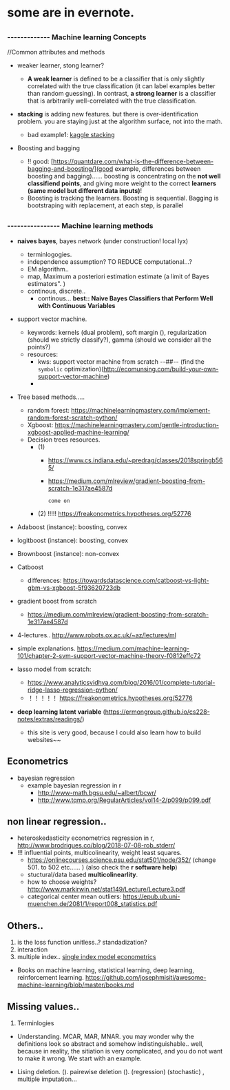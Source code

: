# some are in evernote.

## <h3> ------------- Machine learning Concepts</h3>

//Common attributes and methods
- weaker learner, stong learner? 
  - **A weak learner** is defined to be a classifier that is only slightly correlated with the true classification (it can label examples better than random guessing). In contrast, **a strong learner** is a classifier that is arbitrarily well-correlated with the true classification. 

- **stacking** is adding new features. but there is over-identification problem. you are staying just at the algorithm surface, not into the math. 
  - bad example1: [kaggle stacking](http://blog.kaggle.com/2016/12/27/a-kagglers-guide-to-model-stacking-in-practice/)
- Boosting and bagging
  - !! good: [https://quantdare.com/what-is-the-difference-between-bagging-and-boosting/](good example, differences between boosting and bagging)...... boosting is concentrating on the **not well classifiend points**, and giving more weight to the correct **learners (same model but different data inputs)**! 
  - Boosting is tracking the learners. Boosting is sequential. Bagging is bootstraping with replacement, at each step, is parallel


## <h3>---------------- Machine learning methods </h3>

- **naives bayes**, bayes network (under construction! local lyx)
  - terminlogogies.
  - independence assumption? TO REDUCE computational...?
  - EM algorithm..
  - map, Maximum a posteriori estimation estimate (a limit of Bayes estimators". )
  - continous, discrete..
    - continous... **best:: Naive Bayes Classifiers that Perform Well with Continuous Variables**
  

- support vector machine.
  - keywords: kernels (dual problem), soft margin (), regularization (should we strictly classify?), gamma (should we consider all the points?) 
  - resources:
    - kws: support vector machine from scratch --##-- (find the `symbolic` optimization)(http://ecomunsing.com/build-your-own-support-vector-machine)
    - 


- Tree based methods..... 
  - random forest: https://machinelearningmastery.com/implement-random-forest-scratch-python/
  - Xgboost: https://machinelearningmastery.com/gentle-introduction-xgboost-applied-machine-learning/
  - Decision trees resources.
    - (1)
      * https://www.cs.indiana.edu/~predrag/classes/2018springb565/
      * https://medium.com/mlreview/gradient-boosting-from-scratch-1e317ae4587d

        ```
        come on
        ```
    - (2) !!!!! https://freakonometrics.hypotheses.org/52776


- Adaboost (instance): boosting, convex
- logitboost (instance): boosting, convex
- Brownboost (instance): non-convex
- Catboost
  - differences: https://towardsdatascience.com/catboost-vs-light-gbm-vs-xgboost-5f93620723db
- gradient boost from scratch
  - https://medium.com/mlreview/gradient-boosting-from-scratch-1e317ae4587d


- 4-lectures.. http://www.robots.ox.ac.uk/~az/lectures/ml
- simple explanations. https://medium.com/machine-learning-101/chapter-2-svm-support-vector-machine-theory-f0812effc72

- lasso model from scratch:
  - https://www.analyticsvidhya.com/blog/2016/01/complete-tutorial-ridge-lasso-regression-python/
  - ！！！！！ https://freakonometrics.hypotheses.org/52776

- **deep learning latent variable** (https://ermongroup.github.io/cs228-notes/extras/readings/)
  - this site is very good, because I could also learn how to build websites~~



## Econometrics
- bayesian regression
  * example bayesian regression in r
    - http://www-math.bgsu.edu/~albert/bcwr/
    - http://www.tqmp.org/RegularArticles/vol14-2/p099/p099.pdf

## non linear regression..
- heteroskedasticity econometrics regression in r, http://www.brodrigues.co/blog/2018-07-08-rob_stderr/
- !!! influential points, multicolinearity, weight least squares. 
  - https://onlinecourses.science.psu.edu/stat501/node/352/   (change 501. to 502 etc...... ) (also check the **r software help**)
  - stuctural/data based **multicolinearlity**.
  - how to choose weights? http://www.markirwin.net/stat149/Lecture/Lecture3.pdf 
  - categorical center mean outliers: https://epub.ub.uni-muenchen.de/2081/1/report008_statistics.pdf

## Others..
1. is the loss function unitless..? standadization?
2. interaction
3. multiple index.. [single index model econometrics](https://www.springer.com/cda/content/document/cda_downloaddocument/9780387928692-c1.pdf?SGWID=0-0-45-777205-p173900303)
- Books on machine learning, statistical learning, deep learning, reinforcement learning.
https://github.com/josephmisiti/awesome-machine-learning/blob/master/books.md


## Missing values..
1. Terminlogies
  - Understanding. MCAR, MAR, MNAR. you may wonder why the definitions look so abstract and somehow indistinguishable.. well, because in reality, the sitiation is very complicated, and you do not want to make it wrong. We start with an example.
  
  - Lising deletion. (). pairewise deletion (). (regression) (stochastic) , multiple imputation...
  

